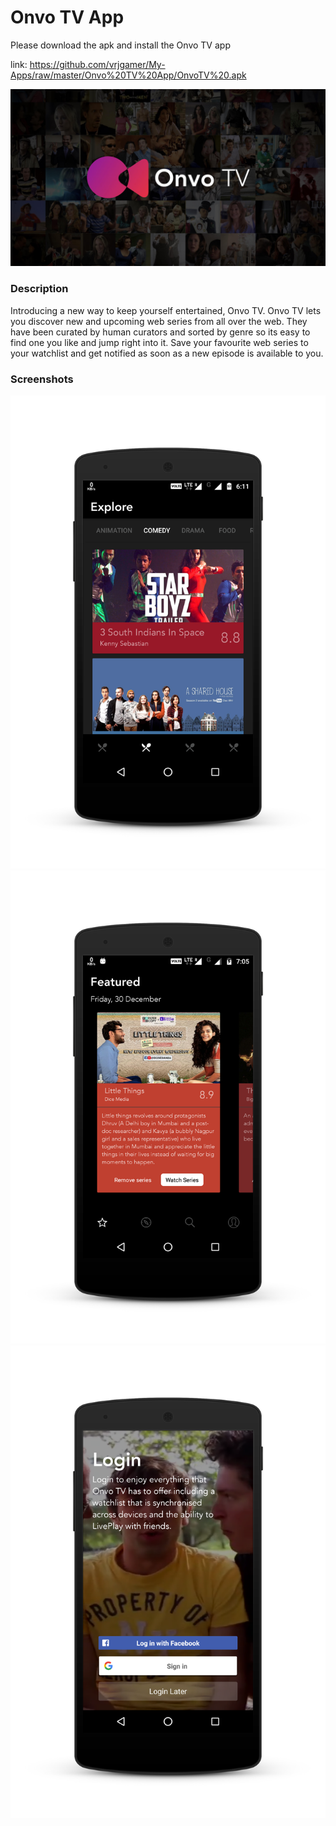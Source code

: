 # Onvo TV App
Please download the apk and install the Onvo TV app

link: https://github.com/vrjgamer/My-Apps/raw/master/Onvo%20TV%20App/OnvoTV%20.apk

![Feature Image](https://github.com/vrjgamer/My-Apps/blob/master/Onvo%20TV%20App/feature_page_1.jpeg)

### Description
Introducing a new way to keep yourself entertained, Onvo TV.
Onvo TV lets you discover new and upcoming web series from all over the web. They have been curated by human curators and sorted by genre so its easy to find one you like and jump right into it.
Save your favourite web series to your watchlist and get notified as soon as a new episode is available to you.

### Screenshots
![ScreenShot 1](https://github.com/vrjgamer/My-Apps/blob/master/Onvo%20TV%20App/1.png)
![ScreenShot 2](https://github.com/vrjgamer/My-Apps/blob/master/Onvo%20TV%20App/3.png) 
![ScreenShot 3](https://github.com/vrjgamer/My-Apps/blob/master/Onvo%20TV%20App/8.png)

